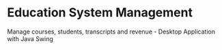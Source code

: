 # Education System Management
Manage courses, students, transcripts and revenue - Desktop Application with Java Swing
